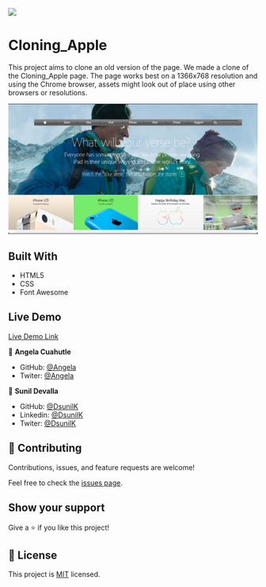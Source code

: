 ![](https://img.shields.io/badge/Microverse-blueviolet)

# Cloning_Apple
This project aims to clone an old version of the page.
We made a clone of the Cloning_Apple page. The page works best on a 1366x768 resolution and using the Chrome browser, assets might look out of place using other browsers or resolutions.



![screenshot](./assets/Screen-Shot.png)
 
## Built With

- HTML5
- CSS
- Font Awesome

## Live Demo

[Live Demo Link](https://angelacuahutle.github.io/Cloning_Apple/)

👤 **Angela Cuahutle**

- GitHub: [@Angela](https://github.com/angelacuahutle)
- Twiter: [@Angela](https://twitter.com/AngelaCunaDev)


👤 **Sunil Devalla**

- GitHub: [@DsunilK](https://github.com/DsunilK)
- Linkedin: [@DsunilK](https://www.linkedin.com/in/dsunilk/)
- Twiter: [@DsunilK](https://twitter.com/Sunil_Devalla)

## 🤝 Contributing

Contributions, issues, and feature requests are welcome!

Feel free to check the [issues page](https://github.com/angelacuahutle/Cloning_Apple/issues).

## Show your support

Give a ⭐️ if you like this project!

## 📝 License

This project is [MIT](LICENSE) licensed.


